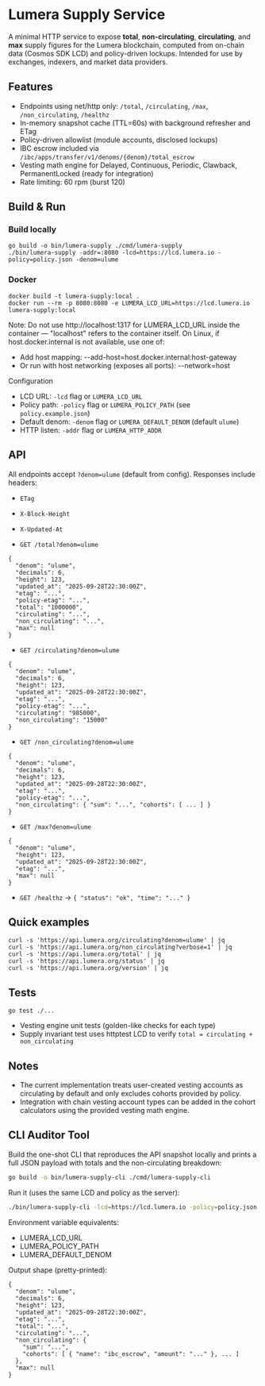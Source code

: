 # Lumera Supply Service

A minimal HTTP service to expose **total**, **non-circulating**, **circulating**, and **max** supply figures for the Lumera blockchain, computed from on-chain data (Cosmos SDK LCD) and policy-driven lockups. Intended for use by exchanges, indexers, and market data providers.

## Features

- Endpoints using net/http only: `/total`, `/circulating`, `/max`, `/non_circulating`, `/healthz`
- In-memory snapshot cache (TTL=60s) with background refresher and ETag
- Policy-driven allowlist (module accounts, disclosed lockups)
- IBC escrow included via `/ibc/apps/transfer/v1/denoms/{denom}/total_escrow`
- Vesting math engine for Delayed, Continuous, Periodic, Clawback, PermanentLocked (ready for integration)
- Rate limiting: 60 rpm (burst 120)

## Build & Run

### Build locally
```
go build -o bin/lumera-supply ./cmd/lumera-supply
./bin/lumera-supply -addr=:8080 -lcd=https://lcd.lumera.io -policy=policy.json -denom=ulume
```

### Docker
```
docker build -t lumera-supply:local .
docker run --rm -p 8080:8080 -e LUMERA_LCD_URL=https://lcd.lumera.io lumera-supply:local
```

Note: Do not use http://localhost:1317 for LUMERA_LCD_URL inside the container — "localhost" refers to the container itself. On Linux, if host.docker.internal is not available, use one of:
- Add host mapping: --add-host=host.docker.internal:host-gateway
- Or run with host networking (exposes all ports): --network=host

Configuration
- LCD URL: `-lcd` flag or `LUMERA_LCD_URL`
- Policy path: `-policy` flag or `LUMERA_POLICY_PATH` (see `policy.example.json`)
- Default denom: `-denom` flag or `LUMERA_DEFAULT_DENOM` (default `ulume`)
- HTTP listen: `-addr` flag or `LUMERA_HTTP_ADDR`

## API

All endpoints accept `?denom=ulume` (default from config). Responses include headers:
- `ETag`
- `X-Block-Height`
- `X-Updated-At`

- `GET /total?denom=ulume`
```
{
  "denom": "ulume",
  "decimals": 6,
  "height": 123,
  "updated_at": "2025-09-28T22:30:00Z",
  "etag": "...",
  "policy-etag": "...",
  "total": "1000000",
  "circulating": "...",
  "non_circulating": "...",
  "max": null
}
```

- `GET /circulating?denom=ulume`
```
{
  "denom": "ulume",
  "decimals": 6,
  "height": 123,
  "updated_at": "2025-09-28T22:30:00Z",
  "etag": "...",
  "policy-etag": "...",
  "circulating": "985000",
  "non_circulating": "15000"
}
```

- `GET /non_circulating?denom=ulume`
```
{
  "denom": "ulume",
  "decimals": 6,
  "height": 123,
  "updated_at": "2025-09-28T22:30:00Z",
  "etag": "...",
  "policy-etag": "...",
  "non_circulating": { "sum": "...", "cohorts": [ ... ] }
}
```

- `GET /max?denom=ulume`
```
{
  "denom": "ulume",
  "height": 123,
  "updated_at": "2025-09-28T22:30:00Z",
  "etag": "...",
  "max": null
}
```

- `GET /healthz` → `{ "status": "ok", "time": "..." }`

## Quick examples

```
curl -s 'https://api.lumera.org/circulating?denom=ulume' | jq
curl -s 'https://api.lumera.org/non_circulating?verbose=1' | jq
curl -s 'https://api.lumera.org/total' | jq
curl -s 'https://api.lumera.org/status' | jq
curl -s 'https://api.lumera.org/version' | jq
```


## Tests
```
go test ./...
```
- Vesting engine unit tests (golden-like checks for each type)
- Supply invariant test uses httptest LCD to verify `total = circulating + non_circulating`

## Notes
- The current implementation treats user-created vesting accounts as circulating by default and only excludes cohorts provided by policy.
- Integration with chain vesting account types can be added in the cohort calculators using the provided vesting math engine.

## CLI Auditor Tool

Build the one-shot CLI that reproduces the API snapshot locally and prints a full JSON payload with totals and the non-circulating breakdown:

```bash
go build -o bin/lumera-supply-cli ./cmd/lumera-supply-cli
```

Run it (uses the same LCD and policy as the server):

```bash
./bin/lumera-supply-cli -lcd=https://lcd.lumera.io -policy=policy.json -denom=ulume
```

Environment variable equivalents:
- LUMERA_LCD_URL
- LUMERA_POLICY_PATH
- LUMERA_DEFAULT_DENOM

Output shape (pretty-printed):
```
{
  "denom": "ulume",
  "decimals": 6,
  "height": 123,
  "updated_at": "2025-09-28T22:30:00Z",
  "etag": "...",
  "total": "...",
  "circulating": "...",
  "non_circulating": {
    "sum": "...",
    "cohorts": [ { "name": "ibc_escrow", "amount": "..." }, ... ]
  },
  "max": null
}
```
